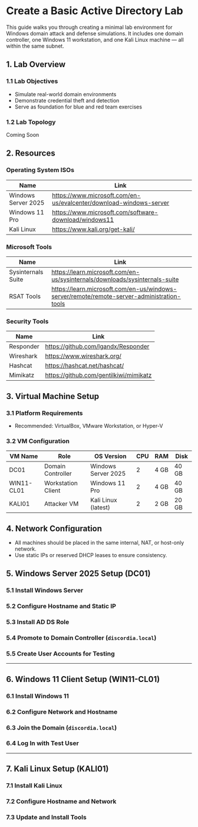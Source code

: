 # Create a Basic Active Directory Lab

This guide walks you through creating a minimal lab environment for Windows domain attack and defense simulations. It includes one domain controller, one Windows 11 workstation, and one Kali Linux machine — all within the same subnet.


## 1. Lab Overview

### 1.1 Lab Objectives
- Simulate real-world domain environments
- Demonstrate credential theft and detection
- Serve as foundation for blue and red team exercises

### 1.2 Lab Topology
Coming Soon

## 2. Resources

### Operating System ISOs

| Name                | Link                                                                 |
|---------------------|----------------------------------------------------------------------|
| Windows Server 2025 | https://www.microsoft.com/en-us/evalcenter/download-windows-server  |
| Windows 11 Pro      | https://www.microsoft.com/software-download/windows11               |
| Kali Linux          | https://www.kali.org/get-kali/                                       |

### Microsoft Tools

| Name              | Link                                                                                  |
|-------------------|----------------------------------------------------------------------------------------|
| Sysinternals Suite | https://learn.microsoft.com/en-us/sysinternals/downloads/sysinternals-suite          |
| RSAT Tools         | https://learn.microsoft.com/en-us/windows-server/remote/remote-server-administration-tools |

### Security Tools

| Name      | Link                                                      |
|-----------|-----------------------------------------------------------|
| Responder | https://github.com/lgandx/Responder                       |
| Wireshark | https://www.wireshark.org/                                |
| Hashcat   | https://hashcat.net/hashcat/                              |
| Mimikatz  | https://github.com/gentilkiwi/mimikatz                    |


## 3. Virtual Machine Setup

### 3.1 Platform Requirements
- Recommended: VirtualBox, VMware Workstation, or Hyper-V

### 3.2 VM Configuration

| VM Name     | Role                | OS Version            | CPU | RAM  | Disk  |
|-------------|---------------------|------------------------|-----|------|--------|
| DC01        | Domain Controller   | Windows Server 2025    | 2   | 4 GB | 40 GB  |
| WIN11-CL01  | Workstation Client  | Windows 11 Pro         | 2   | 4 GB | 40 GB  |
| KALI01      | Attacker VM         | Kali Linux (latest)    | 2   | 2 GB | 20 GB  |


## 4. Network Configuration

- All machines should be placed in the same internal, NAT, or host-only network.
- Use static IPs or reserved DHCP leases to ensure consistency.


## 5. Windows Server 2025 Setup (DC01)

### 5.1 Install Windows Server
### 5.2 Configure Hostname and Static IP
### 5.3 Install AD DS Role
### 5.4 Promote to Domain Controller (`discordia.local`)
### 5.5 Create User Accounts for Testing

---

## 6. Windows 11 Client Setup (WIN11-CL01)

### 6.1 Install Windows 11
### 6.2 Configure Network and Hostname
### 6.3 Join the Domain (`discordia.local`)
### 6.4 Log In with Test User

---

## 7. Kali Linux Setup (KALI01)

### 7.1 Install Kali Linux
### 7.2 Configure Hostname and Network
### 7.3 Update and Install Tools
```


